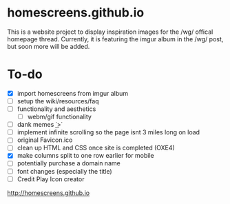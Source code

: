 # homescreens.github.io
This is a website project to display inspiration images for the /wg/ offical homepage thread.
Currently, it is featuring the imgur album in the /wg/ post, but soon more will be added.

# To-do
- [x] import homescreens from imgur album
- [ ] setup the wiki/resources/faq
- [ ] functionality and aesthetics
   - [ ] webm/gif functionality
- [ ] dank memes  ˙͜>˙ 
- [ ] implement infinite scrolling so the page isnt 3 miles long on load
- [ ] original Favicon.ico
- [ ] clean up HTML and CSS once site is completed (OXE4)
- [x] make columns split to one row earlier for mobile
- [ ] potentially purchase a domain name
- [ ] font changes (especially the title)
- [ ] Credit Play Icon creator

http://homescreens.github.io
